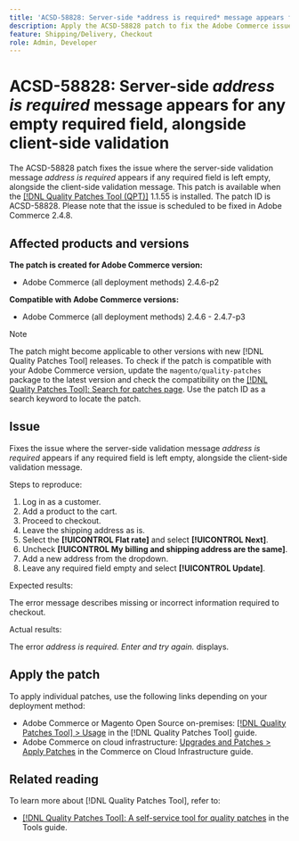```yaml
---
title: 'ACSD-58828: Server-side *address is required* message appears for any empty required field, alongside client-side validation'
description: Apply the ACSD-58828 patch to fix the Adobe Commerce issue where the server-side validation message *address is required* appears if any required field is left empty, alongside the client-side validation message.
feature: Shipping/Delivery, Checkout
role: Admin, Developer
---
```


# ACSD-58828: Server-side *address is required* message appears for any empty required field, alongside client-side validation

The ACSD-58828 patch fixes the issue where the server-side validation message *address is required* appears if any required field is left empty, alongside the client-side validation message. This patch is available when the [[!DNL Quality Patches Tool (QPT)]](/help/tools/quality-patches-tool/quality-patches-tool-to-self-serve-quality-patches.md) 1.1.55 is installed. The patch ID is ACSD-58828. Please note that the issue is scheduled to be fixed in Adobe Commerce 2.4.8.

## Affected products and versions

**The patch is created for Adobe Commerce version:**
* Adobe Commerce (all deployment methods) 2.4.6-p2

**Compatible with Adobe Commerce versions:**
* Adobe Commerce (all deployment methods) 2.4.6 - 2.4.7-p3

>[!NOTE]
>
>The patch might become applicable to other versions with new [!DNL Quality Patches Tool] releases. To check if the patch is compatible with your Adobe Commerce version, update the `magento/quality-patches` package to the latest version and check the compatibility on the [[!DNL Quality Patches Tool]: Search for patches page](https://experienceleague.adobe.com/tools/commerce-quality-patches/index.html). Use the patch ID as a search keyword to locate the patch.

## Issue

Fixes the issue where the server-side validation message *address is required* appears if any required field is left empty, alongside the client-side validation message.

Steps to reproduce:

1. Log in as a customer.
1. Add a product to the cart.
1. Proceed to checkout.
1. Leave the shipping address as is.
1. Select the **[!UICONTROL Flat rate]** and select **[!UICONTROL Next]**.
1. Uncheck **[!UICONTROL My billing and shipping address are the same]**.
1. Add a new address from the dropdown.
1. Leave any required field empty and select **[!UICONTROL Update]**.

Expected results:

The error message describes missing or incorrect information required to checkout.

Actual results:

The error *address is required. Enter and try again.* displays.

## Apply the patch

To apply individual patches, use the following links depending on your deployment method:

* Adobe Commerce or Magento Open Source on-premises: [[!DNL Quality Patches Tool] > Usage](/help/tools/quality-patches-tool/usage.md) in the [!DNL Quality Patches Tool] guide.
* Adobe Commerce on cloud infrastructure: [Upgrades and Patches > Apply Patches](https://experienceleague.adobe.com/docs/commerce-cloud-service/user-guide/develop/upgrade/apply-patches.html) in the Commerce on Cloud Infrastructure guide.

## Related reading

To learn more about [!DNL Quality Patches Tool], refer to:

* [[!DNL Quality Patches Tool]: A self-service tool for quality patches](/help/tools/quality-patches-tool/quality-patches-tool-to-self-serve-quality-patches.md) in the Tools guide.
